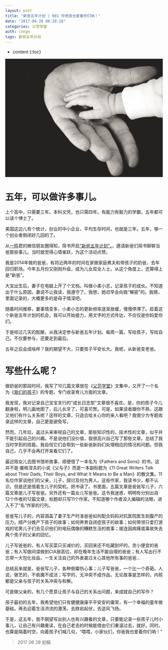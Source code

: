 ```yaml
---
layout: post
title: "新爸五年计划 | 001 你爸我也爱着你们呐！"
date: "2017-06-28 06:28:28"
categories: 父范学堂
auth: conge
tags: 新爸五年计划 
---
```

* content
{:toc}


![](/assets/images/父范学堂/118382-95a7b29b19d65b7e.jpg)

# 五年，可以做许多事儿。

上个高中，只需要三年。本科文凭，也只需四年。有能力有毅力的学霸，五年都可以读个博士了。

美国这边儿有个统计，创业的中小企业，平均生存时间，也就是三年。五年，够一个创业者倒闭好几回的了。

从[一鸣](http://www.jianshu.com/p/5d8977e9cf97)君的微信朋友圈得知，简书开启[“新爸五年计划”，](http://www.jianshu.com/p/a7be88e206d4)，邀请新爸们简书聊聊当爸那些事儿。当时就觉得心情雀跃，为这个活动点赞。




我是2014年做的爸爸，有将近两年的时间在家做家庭煮夫和带孩子的奶爸，去年回归职场。今年五月份又刚刚升级，成为儿女双全人士。从这个角度上，还算得上是“新爸”。

大宝出生后，妻子在电脑上开了个文档，叫做小柔小志，记录孩子的成长。不知道出于什么原因，妻说不让我读，我遵守了。我想，她迟早会向我“解密”的。我猜，里面记录的，大概更多的是母子情深吧。

随着时间推移，妻事情变多，小柔小志的更新频率逐渐放缓，慢慢停滞了。趁着这个新爸五年计划的机会，我可以开始接力，用文字的方式传达，不仅仅是你妈爱你们。

于是经过几天的酝酿，从我决定参与新爸五年计划。每周一篇，写给孩子，写给自己。不仅要参与，还要走到最后。

五年之后会成啥样？我的期望不大，只要孩子平安长大。我呢，从新爸变老爸。



# 写些什么呢？

做奶爸的那段时间，我写了10几篇文章放在《[父范学堂](http://www.jianshu.com/nb/243345)》文集中，又开了一个名为《[我们的孩子](http://www.jianshu.com/c/928880c071b5)》的专题，专门收录育儿方面的文章。

我发现，我对记录自己宝宝言行的"成长日志型"文章很不喜欢。是，你的孩子今儿翻身啦，明儿画地图了，后儿长牙了，可喜可贺。可是，如果读者跟你不熟，这跟又他们有什么关系呢？这样的文章，只适合给关心你的亲人看吧？我很少为专题收录这样的文章，自己更是避免写。

然而，几年后，返过头来审视自己的文章，那些知识性的，技术性的文章，似乎并不能引起自己的兴趣。不是说他们没价值，我很高兴自己写了那些文章，总结了我当时学到的技能。我自信它们会帮到一些新爸新妈们处理相应的情况和问题。但我自己，几乎不会再打开来看它们了。

最近陪女儿去图书馆听故事，顺便借了一本名为《Fathers and Sons》的书。这并不是·屠格涅夫的小说《父与子》而是一本副标题为《11 Great Writers Talk about Their Dads, Their Boys, and What It Means to Be a Man》的散文集。11名位作家谈他们的父亲，儿子，探讨及何为男人。这些作家，我读书少，都不认识。但是还是借着生儿子的契机，把书读了。书里面，五篇文章是爸爸写儿子，六篇文章是儿子写爸爸。另外还有一篇女儿写爸爸。这令我迷惑，明明有分别出自12个作者的12篇文章，标题却只写11个作家。不知道哪个作者没入编辑的法眼，进入不了“名”作家的行列。

爸爸写儿子的，内容涵盖了妻子生产时准爸爸如何配合妈妈对抗医院医生剖腹产的压力，顺产分娩产下孩子的故事；如何养育自闭症孩子的故事；如何带领只爱打游戏的宅男儿子们去见识他们的电玩偶像的糟糕生活的故事；接连因病痛或事故失去两个孩子的父亲的回忆。

儿子写爸爸的，有人写买菜只买减价的，买回来还不吃藏到坏的，贪小便宜的爸爸；有人写做间谍做到CIA居高位，却在晚年生活不能自理的爸爸；有人写出行不忘带一大包化妆品，一生关注自己的外表甚过关心其他所有事的爸爸...

总结且来就是，爸爸写儿子，各种倒霉伤心事；儿子写爸爸，一个比一个奇葩。人说，做艺的，不疯魔不成活；写字的，无冲突不成作品。无论故事是怎样的，内核都是父亲与孩子的关系冲突与和解。

可是做父亲的，有几个愿意让孩子与自己的关系出问题，来成就自己的写作？

孩子最初的五年，我希望他们只有健健康康平平安安的庸常，有一个幸福的童年做基础，再去迎着生活洪流的激荡，去跌宕起伏，去逆风飞扬。

于是，这五年，我不期望写出别人也有兴趣看的文章，只要能记录一些孩子儿时小事儿，让自己有兴趣重读，在自己老去的时候能借由它们重温过去，就好。同时，也算是隔着时空，向着孩子们喊几句，“喂喂，小家伙们，你爸我也爱着你们呐！”

> 2017 06 28 初稿
